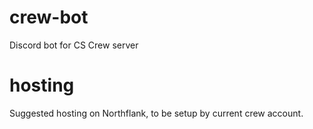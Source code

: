 # crew-bot
Discord bot for CS Crew server


# hosting

Suggested hosting on Northflank, to be setup by current crew account.